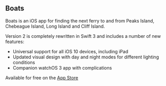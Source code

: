 Boats
----

Boats is an iOS app for finding the next ferry to and from Peaks Island, Chebeague Island, Long Island and Cliff Island.

Version 2 is completely rewritten in Swift 3 and includes a number of new features:

- Universal support for all iOS 10 devices, including iPad
- Updated visual design with day and night modes for different lighting conditions
- Companion watchOS 3 app with complications

Available for free on the [App Store](https://itunes.apple.com/us/app/boats-casco-bay-ferry-schedules/id1152562893?ls=1&mt=8)
